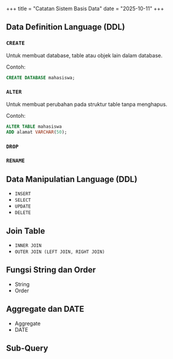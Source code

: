 +++
title     = "Catatan Sistem Basis Data"
date      = "2025-10-11"
+++

## Data Definition Language (DDL)

### `CREATE`

Untuk membuat database, table atau objek lain dalam database.

Contoh:

```sql
CREATE DATABASE mahasiswa;
```

### `ALTER`

Untuk membuat perubahan pada struktur table tanpa menghapus.

Contoh:

```sql
ALTER TABLE mahasiswa
ADD alamat VARCHAR(50);
```

### `DROP`

### `RENAME`

## Data Manipulatian Language (DDL)

- `INSERT`
- `SELECT`
- `UPDATE`
- `DELETE`

## Join Table

- `INNER JOIN`
- `OUTER JOIN (LEFT JOIN, RIGHT JOIN)`

## Fungsi String dan Order

- String
- Order

## Aggregate dan DATE

- Aggregate
- DATE

## Sub-Query